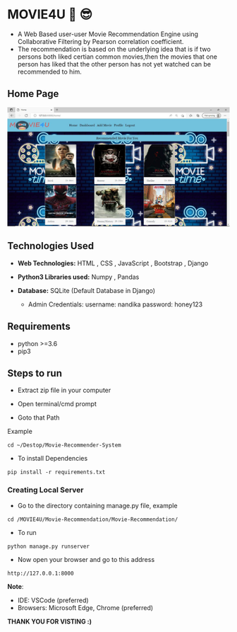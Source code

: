 #  MOVIE4U :partying_face: :sunglasses:

* A Web Based user-user Movie Recommendation Engine using Collaborative Filtering by Pearson correlation coefficient.
* The recommendation is based on the underlying idea that is if two persons both liked certian common movies,then the movies that one person has liked that the other person has not yet watched can be recommended to him.

## Home Page
![Alt text](./Screenshots/movie.JPG?raw=true "Home Page")

## Technologies Used

* **Web Technologies:**
HTML , CSS , JavaScript , Bootstrap , Django

* **Python3 Libraries used:**
Numpy , Pandas 

* **Database:**
SQLite (Default Database in Django)
   * Admin Credentials:
    username: nandika
    password: honey123

## Requirements
* python >=3.6
* pip3

## Steps to run

* Extract zip file in your computer

* Open terminal/cmd prompt

* Goto that Path

Example

```
cd ~/Destop/Movie-Recommender-System
```

* To install Dependencies

```
pip install -r requirements.txt
```

### Creating Local Server

* Go to the directory containing manage.py file, example

```
cd /MOVIE4U/Movie-Recommendation/Movie-Recommendation/
```
* To run
```
python manage.py runserver
```
* Now open your browser and go to this address
```
http://127.0.0.1:8000
```
**Note**:
* IDE: VSCode (preferred)
* Browsers: Microsoft Edge, Chrome (preferred)

**THANK YOU FOR VISTING :)**


